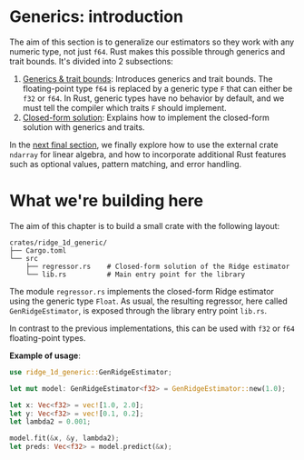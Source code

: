 # Generics: introduction

The aim of this section is to generalize our estimators so they work with any numeric type, not just `f64`. Rust makes this possible through generics and trait bounds. It's divided into 2 subsections:

1) [Generics & trait bounds](what_are_generics.md): Introduces generics and trait bounds. The floating-point type `f64` is replaced by a generic type `F` that can either be `f32` or `f64`. In Rust, generic types have no behavior by default, and we must tell the compiler which traits `F` should implement.
2) [Closed-form solution](closed_form_solution.md): Explains how to implement the closed-form solution with generics and traits.

In the [next final section](../structured_ndarray/motivation.md), we finally explore how to use the external crate `ndarray` for linear algebra, and how to incorporate additional Rust features such as optional values, pattern matching, and error handling.

# What we're building here

The aim of this chapter is to build a small crate with the following layout:

```text
crates/ridge_1d_generic/
├── Cargo.toml
└── src
    ├── regressor.rs    # Closed-form solution of the Ridge estimator
    └── lib.rs          # Main entry point for the library
```

The module `regressor.rs` implements the closed-form Ridge estimator using the generic type `Float`. As usual, the resulting regressor, here called `GenRidgeEstimator`, is exposed through the library entry point `lib.rs`.

In contrast to the previous implementations, this can be used with `f32` or `f64` floating-point types.

**Example of usage**:

```rust
use ridge_1d_generic::GenRidgeEstimator;

let mut model: GenRidgeEstimator<f32> = GenRidgeEstimator::new(1.0);

let x: Vec<f32> = vec![1.0, 2.0];
let y: Vec<f32> = vec![0.1, 0.2];
let lambda2 = 0.001;

model.fit(&x, &y, lambda2);
let preds: Vec<f32> = model.predict(&x);
```